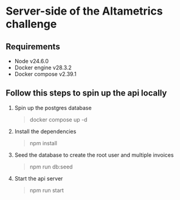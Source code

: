 # Server-side of the Altametrics challenge

## Requirements

- Node v24.6.0
- Docker engine v28.3.2
- Docker compose v2.39.1

## Follow this steps to spin up the api locally

1. Spin up the postgres database

   > docker compose up -d

2. Install the dependencies

   > npm install

2. Seed the database to create the root user and multiple invoices

   > npm run db:seed

3. Start the api server

   > npm run start
